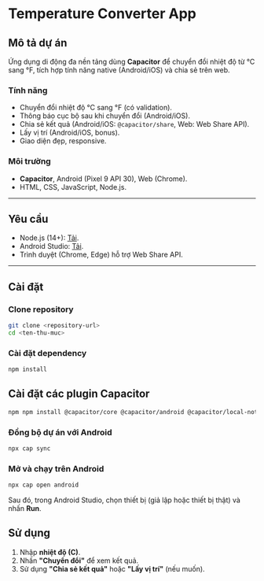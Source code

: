 # Temperature Converter App

## Mô tả dự án

Ứng dụng di động đa nền tảng dùng **Capacitor** để chuyển đổi nhiệt độ từ °C sang °F, tích hợp tính năng native (Android/iOS) và chia sẻ trên web.

### Tính năng
- Chuyển đổi nhiệt độ °C sang °F (có validation).
- Thông báo cục bộ sau khi chuyển đổi (Android/iOS).
- Chia sẻ kết quả (Android/iOS: `@capacitor/share`, Web: Web Share API).
- Lấy vị trí (Android/iOS, bonus).
- Giao diện đẹp, responsive.

### Môi trường
- **Capacitor**, Android (Pixel 9 API 30), Web (Chrome).
- HTML, CSS, JavaScript, Node.js.

---
## Yêu cầu
- Node.js (14+): [Tải](https://nodejs.org/).
- Android Studio: [Tải](https://developer.android.com/studio).
- Trình duyệt (Chrome, Edge) hỗ trợ Web Share API.

---
## Cài đặt

### Clone repository

```bash
git clone <repository-url>
cd <ten-thu-muc>
```

### Cài đặt dependency

```bash
npm install
```

## Cài đặt các plugin Capacitor

```bash
npm npm install @capacitor/core @capacitor/android @capacitor/local-notifications @capacitor/share @capacitor/geolocation
```

### Đồng bộ dự án với Android

```bash
npx cap sync
```


### Mở và chạy trên Android

```bash
npx cap open android
```

Sau đó, trong Android Studio, chọn thiết bị (giả lập hoặc thiết bị thật) và nhấn **Run**.

## Sử dụng

1. Nhập **nhiệt độ (C)**.
2. Nhấn **"Chuyển đổi"** để xem kết quả.
3. Sử dụng **"Chia sẻ kết quả"** hoặc **"Lấy vị trí"** (nếu muốn).